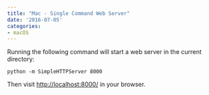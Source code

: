 ```yaml
---
title: "Mac - Single Command Web Server"
date: '2016-07-05'
categories:
- macOS
---
```


Running the following command will start a web server in the current directory:

```
python -m SimpleHTTPServer 8000
```

Then visit <a target="_blank" href="http://localhost:8000/">http://localhost:8000/</a> in your browser.
